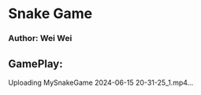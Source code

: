 # Snake Game

### Author: Wei Wei

## GamePlay: 


Uploading MySnakeGame 2024-06-15 20-31-25_1.mp4…

